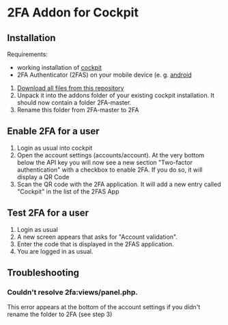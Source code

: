 # 2FA Addon for Cockpit

## Installation

Requirements:
* working installation of [cockpit](https://github.com/agentejo/cockpit)
* 2FA Authenticator (2FAS) on your mobile device (e. g. [android](https://play.google.com/store/apps/details?id=com.twofasapp)

1. [Download all files from this repository](https://github.com/agentejo/2FA/archive/refs/heads/master.zip)
2. Unpack it into the addons folder of your existing cockpit installation. It should now contain a folder 2FA-master.
3. Rename this folder from 2FA-master to 2FA

## Enable 2FA for a user

1. Login as usual into cockpit
2. Open the account settings (accounts/account). At the very bottom below the API key you will now see a new section "Two-factor authentication" with a checkbox to enable 2FA. If you do so, it will display a QR Code
3. Scan the QR code with the 2FA application. It will add a new entry called "Cockpit" in the list of the 2FAS App

## Test 2FA for a user

1. Login as usual
2. A new screen appears that asks for "Account validation".
3. Enter the code that is displayed in the 2FAS application.
4. You are logged in as usual.
 
## Troubleshooting

### Couldn't resolve 2fa:views/panel.php. 

This error appears at the bottom of the account settings if you didn't rename the folder to 2FA (see step 3)
